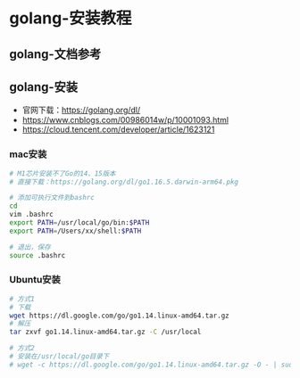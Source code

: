 # golang-安装教程

## golang-文档参考


## golang-安装

- 官网下载：https://golang.org/dl/
- https://www.cnblogs.com/00986014w/p/10001093.html
- https://cloud.tencent.com/developer/article/1623121
### mac安装

```bash
# M1芯片安装不了Go的14、15版本
# 直接下载：https://golang.org/dl/go1.16.5.darwin-arm64.pkg

# 添加可执行文件到bashrc
cd
vim .bashrc
export PATH=/usr/local/go/bin:$PATH
export PATH=/Users/xx/shell:$PATH

# 退出，保存
source .bashrc
```

### Ubuntu安装

```bash
# 方式1
# 下载
wget https://dl.google.com/go/go1.14.linux-amd64.tar.gz
# 解压
tar zxvf go1.14.linux-amd64.tar.gz -C /usr/local

# 方式2
# 安装在/usr/local/go目录下
# wget -c https://dl.google.com/go/go1.14.linux-amd64.tar.gz -O - | sudo tar -xz -C /usr/local
```